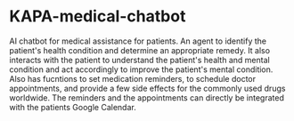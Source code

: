 # KAPA-medical-chatbot
AI chatbot for medical assistance for patients.
An agent to identify the patient's health condition and determine an appropriate remedy. It also interacts with the patient to understand the patient's health and mental condition and act accordingly to improve the patient's mental condition.
Also has fucntions to set medication reminders, to schedule doctor appointments, and provide a few side effects for the commonly used drugs worldwide.
The reminders and the appointments can directly be integrated with the patients Google Calendar.
